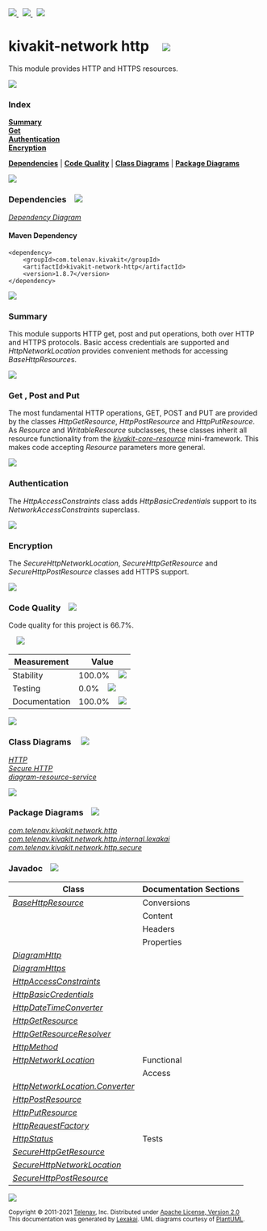 [//]: # (start-user-text)

<a href="https://www.kivakit.org">
<img src="https://telenav.github.io/telenav-assets/images/icons/web-32.png" srcset="https://telenav.github.io/telenav-assets/images/icons/web-32-2x.png 2x"/>
</a>
&nbsp;
<a href="https://twitter.com/openkivakit">
<img src="https://telenav.github.io/telenav-assets/images/logos/twitter/twitter-32.png" srcset="https://telenav.github.io/telenav-assets/images/logos/twitter/twitter-32-2x.png 2x"/>
</a>
&nbsp;
<a href="https://kivakit.zulipchat.com">
<img src="https://telenav.github.io/telenav-assets/images/logos/zulip/zulip-32.png" srcset="https://telenav.github.io/telenav-assets/images/logos/zulip/zulip-32-2x.png 2x"/>
</a>

[//]: # (end-user-text)

# kivakit-network http &nbsp;&nbsp; <img src="https://telenav.github.io/telenav-assets/images/icons/world-64.png" srcset="https://telenav.github.io/telenav-assets/images/icons/world-64-2x.png 2x"/>

This module provides HTTP and HTTPS resources.

<img src="https://telenav.github.io/telenav-assets/images/separators/horizontal-line-512.png" srcset="https://telenav.github.io/telenav-assets/images/separators/horizontal-line-512-2x.png 2x"/>

### Index

[**Summary**](#summary)  
[**Get**](#get)  
[**Authentication**](#authentication)  
[**Encryption**](#encryption)  

[**Dependencies**](#dependencies) | [**Code Quality**](#code-quality) | [**Class Diagrams**](#class-diagrams) | [**Package Diagrams**](#package-diagrams)

<img src="https://telenav.github.io/telenav-assets/images/separators/horizontal-line-512.png" srcset="https://telenav.github.io/telenav-assets/images/separators/horizontal-line-512-2x.png 2x"/>

### Dependencies <a name="dependencies"></a> &nbsp;&nbsp; <img src="https://telenav.github.io/telenav-assets/images/icons/dependencies-32.png" srcset="https://telenav.github.io/telenav-assets/images/icons/dependencies-32-2x.png 2x"/>

[*Dependency Diagram*](https://www.kivakit.org/1.8.7/lexakai/kivakit/kivakit-network/http/documentation/diagrams/dependencies.svg)

#### Maven Dependency

    <dependency>
        <groupId>com.telenav.kivakit</groupId>
        <artifactId>kivakit-network-http</artifactId>
        <version>1.8.7</version>
    </dependency>

<img src="https://telenav.github.io/telenav-assets/images/separators/horizontal-line-128.png" srcset="https://telenav.github.io/telenav-assets/images/separators/horizontal-line-128-2x.png 2x"/>

[//]: # (start-user-text)

### Summary <a name = "summary"></a>

This module supports HTTP get, post and put operations, both over HTTP and HTTPS protocols. Basic
access credentials are supported and *HttpNetworkLocation* provides convenient methods for accessing
*BaseHttpResource*s.

<img src="https://telenav.github.io/telenav-assets/images/separators/horizontal-line-128.png" srcset="https://telenav.github.io/telenav-assets/images/separators/horizontal-line-128-2x.png 2x"/>

### Get <a name = "get"></a>, Post and Put

The most fundamental HTTP operations, GET, POST and PUT are provided by the classes *HttpGetResource*,
*HttpPostResource* and *HttpPutResource*. As *Resource* and *WritableResource* subclasses, these classes
inherit all resource functionality from the [*kivakit-core-resource*](../../resource/README.md) mini-framework. This makes code accepting
*Resource* parameters more general.

<img src="https://telenav.github.io/telenav-assets/images/separators/horizontal-line-128.png" srcset="https://telenav.github.io/telenav-assets/images/separators/horizontal-line-128-2x.png 2x"/>

### Authentication <a name = "authentication"></a>

The *HttpAccessConstraints* class adds *HttpBasicCredentials* support to its *NetworkAccessConstraints* superclass.

<img src="https://telenav.github.io/telenav-assets/images/separators/horizontal-line-128.png" srcset="https://telenav.github.io/telenav-assets/images/separators/horizontal-line-128-2x.png 2x"/>

### Encryption <a name = "encryption"></a>

The *SecureHttpNetworkLocation*, *SecureHttpGetResource* and *SecureHttpPostResource* classes add HTTPS support.

[//]: # (end-user-text)

<img src="https://telenav.github.io/telenav-assets/images/separators/horizontal-line-128.png" srcset="https://telenav.github.io/telenav-assets/images/separators/horizontal-line-128-2x.png 2x"/>

### Code Quality <a name="code-quality"></a> &nbsp;&nbsp; <img src="https://telenav.github.io/telenav-assets/images/icons/ruler-32.png" srcset="https://telenav.github.io/telenav-assets/images/icons/ruler-32-2x.png 2x"/>

Code quality for this project is 66.7%.  
  
&nbsp; &nbsp; <img src="https://telenav.github.io/telenav-assets/images/meters/meter-70-96.png" srcset="https://telenav.github.io/telenav-assets/images/meters/meter-70-96-2x.png 2x"/>

| Measurement   | Value                    |
|---------------|--------------------------|
| Stability     | 100.0%&nbsp; &nbsp; <img src="https://telenav.github.io/telenav-assets/images/meters/meter-100-96.png" srcset="https://telenav.github.io/telenav-assets/images/meters/meter-100-96-2x.png 2x"/>     |
| Testing       | 0.0%&nbsp; &nbsp; <img src="https://telenav.github.io/telenav-assets/images/meters/meter-0-96.png" srcset="https://telenav.github.io/telenav-assets/images/meters/meter-0-96-2x.png 2x"/>       |
| Documentation | 100.0%&nbsp; &nbsp; <img src="https://telenav.github.io/telenav-assets/images/meters/meter-100-96.png" srcset="https://telenav.github.io/telenav-assets/images/meters/meter-100-96-2x.png 2x"/> |

<img src="https://telenav.github.io/telenav-assets/images/separators/horizontal-line-128.png" srcset="https://telenav.github.io/telenav-assets/images/separators/horizontal-line-128-2x.png 2x"/>

### Class Diagrams <a name="class-diagrams"></a> &nbsp; &nbsp; <img src="https://telenav.github.io/telenav-assets/images/icons/diagram-40.png" srcset="https://telenav.github.io/telenav-assets/images/icons/diagram-40-2x.png 2x"/>

[*HTTP*](https://www.kivakit.org/1.8.7/lexakai/kivakit/kivakit-network/http/documentation/diagrams/diagram-http.svg)  
[*Secure HTTP*](https://www.kivakit.org/1.8.7/lexakai/kivakit/kivakit-network/http/documentation/diagrams/diagram-https.svg)  
[*diagram-resource-service*](https://www.kivakit.org/1.8.7/lexakai/kivakit/kivakit-network/http/documentation/diagrams/diagram-resource-service.svg)

<img src="https://telenav.github.io/telenav-assets/images/separators/horizontal-line-128.png" srcset="https://telenav.github.io/telenav-assets/images/separators/horizontal-line-128-2x.png 2x"/>

### Package Diagrams <a name="package-diagrams"></a> &nbsp;&nbsp; <img src="https://telenav.github.io/telenav-assets/images/icons/box-24.png" srcset="https://telenav.github.io/telenav-assets/images/icons/box-24-2x.png 2x"/>

[*com.telenav.kivakit.network.http*](https://www.kivakit.org/1.8.7/lexakai/kivakit/kivakit-network/http/documentation/diagrams/com.telenav.kivakit.network.http.svg)  
[*com.telenav.kivakit.network.http.internal.lexakai*](https://www.kivakit.org/1.8.7/lexakai/kivakit/kivakit-network/http/documentation/diagrams/com.telenav.kivakit.network.http.internal.lexakai.svg)  
[*com.telenav.kivakit.network.http.secure*](https://www.kivakit.org/1.8.7/lexakai/kivakit/kivakit-network/http/documentation/diagrams/com.telenav.kivakit.network.http.secure.svg)

### Javadoc <a name="code-quality"></a> &nbsp;&nbsp; <img src="https://telenav.github.io/telenav-assets/images/icons/books-24.png" srcset="https://telenav.github.io/telenav-assets/images/icons/books-24-2x.png 2x"/>

| Class | Documentation Sections  |
|-------|-------------------------|
| [*BaseHttpResource*](https://www.kivakit.org/1.8.7/javadoc/kivakit/kivakit-network-http/com/telenav/kivakit/network/http/BaseHttpResource.html) | Conversions |  
| | Content |  
| | Headers |  
| | Properties |  
| [*DiagramHttp*](https://www.kivakit.org/1.8.7/javadoc/kivakit/kivakit-network-http/com/telenav/kivakit/network/http/internal/lexakai/DiagramHttp.html) |  |  
| [*DiagramHttps*](https://www.kivakit.org/1.8.7/javadoc/kivakit/kivakit-network-http/com/telenav/kivakit/network/http/internal/lexakai/DiagramHttps.html) |  |  
| [*HttpAccessConstraints*](https://www.kivakit.org/1.8.7/javadoc/kivakit/kivakit-network-http/com/telenav/kivakit/network/http/HttpAccessConstraints.html) |  |  
| [*HttpBasicCredentials*](https://www.kivakit.org/1.8.7/javadoc/kivakit/kivakit-network-http/com/telenav/kivakit/network/http/HttpBasicCredentials.html) |  |  
| [*HttpDateTimeConverter*](https://www.kivakit.org/1.8.7/javadoc/kivakit/kivakit-network-http/com/telenav/kivakit/network/http/HttpDateTimeConverter.html) |  |  
| [*HttpGetResource*](https://www.kivakit.org/1.8.7/javadoc/kivakit/kivakit-network-http/com/telenav/kivakit/network/http/HttpGetResource.html) |  |  
| [*HttpGetResourceResolver*](https://www.kivakit.org/1.8.7/javadoc/kivakit/kivakit-network-http/com/telenav/kivakit/network/http/HttpGetResourceResolver.html) |  |  
| [*HttpMethod*](https://www.kivakit.org/1.8.7/javadoc/kivakit/kivakit-network-http/com/telenav/kivakit/network/http/HttpMethod.html) |  |  
| [*HttpNetworkLocation*](https://www.kivakit.org/1.8.7/javadoc/kivakit/kivakit-network-http/com/telenav/kivakit/network/http/HttpNetworkLocation.html) | Functional |  
| | Access |  
| [*HttpNetworkLocation.Converter*](https://www.kivakit.org/1.8.7/javadoc/kivakit/kivakit-network-http/com/telenav/kivakit/network/http/HttpNetworkLocation.Converter.html) |  |  
| [*HttpPostResource*](https://www.kivakit.org/1.8.7/javadoc/kivakit/kivakit-network-http/com/telenav/kivakit/network/http/HttpPostResource.html) |  |  
| [*HttpPutResource*](https://www.kivakit.org/1.8.7/javadoc/kivakit/kivakit-network-http/com/telenav/kivakit/network/http/HttpPutResource.html) |  |  
| [*HttpRequestFactory*](https://www.kivakit.org/1.8.7/javadoc/kivakit/kivakit-network-http/com/telenav/kivakit/network/http/HttpRequestFactory.html) |  |  
| [*HttpStatus*](https://www.kivakit.org/1.8.7/javadoc/kivakit/kivakit-network-http/com/telenav/kivakit/network/http/HttpStatus.html) | Tests |  
| [*SecureHttpGetResource*](https://www.kivakit.org/1.8.7/javadoc/kivakit/kivakit-network-http/com/telenav/kivakit/network/http/secure/SecureHttpGetResource.html) |  |  
| [*SecureHttpNetworkLocation*](https://www.kivakit.org/1.8.7/javadoc/kivakit/kivakit-network-http/com/telenav/kivakit/network/http/secure/SecureHttpNetworkLocation.html) |  |  
| [*SecureHttpPostResource*](https://www.kivakit.org/1.8.7/javadoc/kivakit/kivakit-network-http/com/telenav/kivakit/network/http/secure/SecureHttpPostResource.html) |  |  

[//]: # (start-user-text)



[//]: # (end-user-text)

<img src="https://telenav.github.io/telenav-assets/images/separators/horizontal-line-512.png" srcset="https://telenav.github.io/telenav-assets/images/separators/horizontal-line-512-2x.png 2x"/>

<sub>Copyright &#169; 2011-2021 [Telenav](https://telenav.com), Inc. Distributed under [Apache License, Version 2.0](LICENSE)</sub>  
<sub>This documentation was generated by [Lexakai](https://lexakai.org). UML diagrams courtesy of [PlantUML](https://plantuml.com).</sub>
